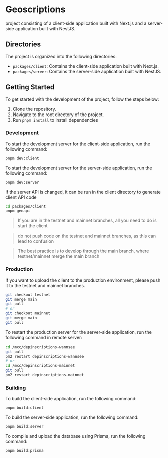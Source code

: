 # Geoscriptions

project consisting of a client-side application built with Next.js and a server-side application built with NestJS.

## Directories

The project is organized into the following directories:

- `packages/client`: Contains the client-side application built with Next.js.
- `packages/server`: Contains the server-side application built with NestJS.

## Getting Started

To get started with the development of the project, follow the steps below:

1. Clone the repository.
2. Navigate to the root directory of the project.
3. Run `pnpm install` to install dependencies

### Development

To start the development server for the client-side application, run the following command:

```sh
pnpm dev:client
```

To start the development server for the server-side application, run the following command:

```sh
pnpm dev:server
```

If the server API is changed, it can be run in the client directory to generate client API code

```sh
cd packages/client
pnpm genapi
```

> If you are in the testnet and mainnet branches, all you need to do is start the client

> do not push code on the testnet and mainnet branches, as this can lead to confusion

> The best practice is to develop through the main branch, where testnet/mainnet merge the main branch

### Production

If you want to upload the client to the production environment, please push it to the testnet and mainnet branches.

```sh
git checkout testnet
git merge main
git pull
# or
git checkout mainnet
git merge main
git pull
```

To restart the production server for the server-side application, run the following command in remote server:

```sh
cd /mxc/depinscriptions-wannsee
git pull
pm2 restart depinscriptions-wannsee
# or
cd /mxc/depinscriptions-mainnet
git pull
pm2 restart depinscriptions-mainnet
```

### Building

To build the client-side application, run the following command:

```sh
pnpm build:client
```

To build the server-side application, run the following command:

```sh
pnpm build:server
```

To compile and upload the database using Prisma, run the following command:

```sh
pnpm build:prisma
```
